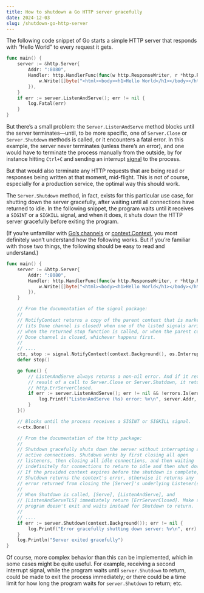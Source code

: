 ```yaml
---
title: How to shutdown a Go HTTP server gracefully
date: 2024-12-03
slug: /shutdown-go-http-server
---
```


The following code snippet of Go starts a simple HTTP server that responds with “Hello World” to every request it gets.

```go
func main() {
	server := &http.Server{
		Addr: ":8080",
		Handler: http.HandlerFunc(func(w http.ResponseWriter, r *http.Request) {
			w.Write([]byte("<html><body><h1>Hello World</h1></body></html>"))
		}),
	}
	if err := server.ListenAndServe(); err != nil {
		log.Fatal(err)
	}
}
```

But there’s a small problem: the `Server.ListenAndServe` method blocks until the server terminates—until, to be more specific, one of `Server.Close` or `Server.Shutdown` methods is called, or it encounters a fatal error. In this example, the server never terminates (unless there’s an error), and one would have to terminate the process manually from the outside, by for instance hitting `Ctrl+C` and sending an interrupt [signal](<https://en.wikipedia.org/wiki/Signal_(IPC)>) to the process.

But that would also terminate any HTTP requests that are being read or responses being written at that moment, mid-flight. This is not of course, especially for a production service, the optimal way this should work.

The `Server.Shutdown` method, in fact, exists for this particular use case, for shutting down the server gracefully, after waiting until all connections have returned to idle. In the following snippet, the program waits until it receives a `SIGINT` or a `SIGKILL` signal, and when it does, it shuts down the HTTP server gracefully before exiting the program.

(If you’re unfamiliar with [Go’s channels](https://go.dev/tour/concurrency/2) or [context.Context](https://pkg.go.dev/context), you most definitely won’t understand how the following works. But if you’re familiar with those two things, the following should be easy to read and understand.)

```go
func main() {
	server := &http.Server{
		Addr: ":8080",
		Handler: http.HandlerFunc(func(w http.ResponseWriter, r *http.Request) {
			w.Write([]byte("<html><body><h1>Hello World</h1></body></html>"))
		}),
	}

	// From the documentation of the signal package:
	//
	// NotifyContext returns a copy of the parent context that is marked done
	// (its Done channel is closed) when one of the listed signals arrives,
	// when the returned stop function is called, or when the parent context's
	// Done channel is closed, whichever happens first.
	//
	// ....
	ctx, stop := signal.NotifyContext(context.Background(), os.Interrupt, os.Kill)
	defer stop()

	go func() {
		// ListenAndServe always returns a non-nil error. And if it returns as a
		// result of a call to Server.Close or Server.Shutdown, it returns
		// http.ErrServerClosed.
		if err := server.ListenAndServe(); err != nil && !errors.Is(err, http.ErrServerClosed) {
			log.Printf("ListenAndServe (%s) error: %v\n", server.Addr, err)
		}
	}()

	// Blocks until the process receives a SIGINT or SIGKILL signal.
	<-ctx.Done()

	// From the documentation of the http package:
	//
	// Shutdown gracefully shuts down the server without interrupting any
	// active connections. Shutdown works by first closing all open
	// listeners, then closing all idle connections, and then waiting
	// indefinitely for connections to return to idle and then shut down.
	// If the provided context expires before the shutdown is complete,
	// Shutdown returns the context's error, otherwise it returns any
	// error returned from closing the [Server]'s underlying Listener(s).
	//
	// When Shutdown is called, [Serve], [ListenAndServe], and
	// [ListenAndServeTLS] immediately return [ErrServerClosed]. Make sure the
	// program doesn't exit and waits instead for Shutdown to return.
	//
	// ....
	if err := server.Shutdown(context.Background()); err != nil {
		log.Printf("Error gracefully shutting down server: %v\n", err)
	}
	log.Println("Server exited gracefully")
}
```

Of course, more complex behavior than this can be implemented, which in some cases might be quite useful. For example, receiving a second interrupt signal, while the program waits until `server.Shutdown` to return, could be made to exit the process immediately; or there could be a time limit for how long the program waits for `server.Shutdown` to return; etc.
